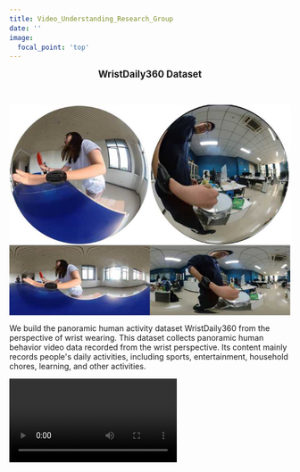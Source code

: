 ```yaml
---
title: Video_Understanding_Research_Group
date: ''
image:
  focal_point: 'top'
---
```


<!--more-->

<p><center><big><b> WristDaily360 Dataset </center></big></b></p> <br><center><p> <img  src="dataset.jpg" align="center" width="600" /></p></center> <p> We build the panoramic human activity dataset WristDaily360 from the perspective of wrist wearing. This dataset collects panoramic human behavior video data recorded from the wrist perspective. Its content mainly records people's daily activities, including sports, entertainment, household chores, learning, and other activities. </p>  <video src="dataset.mp4" autoplay="autoplay" loop="loop" controls="controls"></video>

